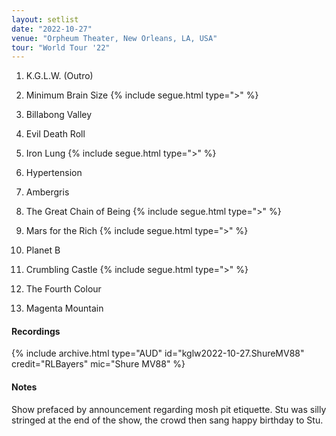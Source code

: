 ```yaml
---
layout: setlist
date: "2022-10-27"
venue: "Orpheum Theater, New Orleans, LA, USA"
tour: "World Tour '22"
---
```



 1. K.G.L.W.
    (Outro)

 2. Minimum Brain Size
    {% include segue.html type=">" %}

 3. Billabong Valley

 4. Evil Death Roll

 5. Iron Lung
    {% include segue.html type=">" %}

 6. Hypertension

 7. Ambergris

 8. The Great Chain of Being
    {% include segue.html type=">" %}

 9. Mars for the Rich
    {% include segue.html type=">" %}

10. Planet B

11. Crumbling Castle
    {% include segue.html type=">" %}

12. The Fourth Colour

13. Magenta Mountain

#### Recordings

{% include archive.html type="AUD" id="kglw2022-10-27.ShureMV88" credit="RLBayers" mic="Shure MV88" %}

#### Notes

Show prefaced by announcement regarding mosh pit etiquette. Stu was silly stringed at the end of the show, the crowd then sang happy birthday to Stu.

